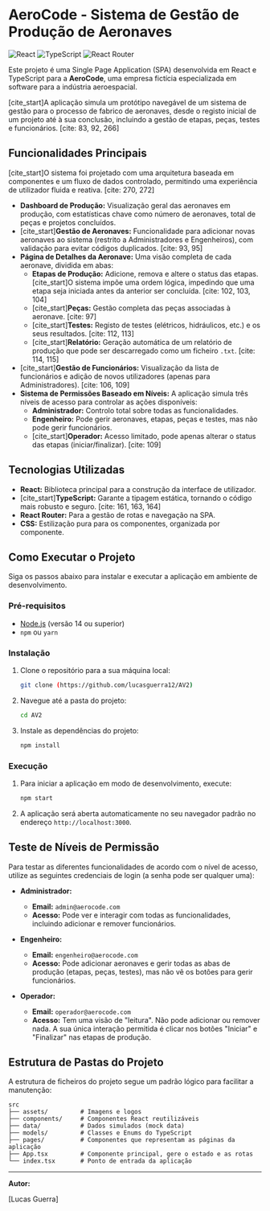 # AeroCode - Sistema de Gestão de Produção de Aeronaves

![React](https://img.shields.io/badge/React-19.2.0-blue?logo=react)
![TypeScript](https://img.shields.io/badge/TypeScript-5.9.3-blue?logo=typescript)
![React Router](https://img.shields.io/badge/React_Router-7.9.4-blue?logo=react-router)

Este projeto é uma Single Page Application (SPA) desenvolvida em React e TypeScript para a **AeroCode**, uma empresa fictícia especializada em software para a indústria aeroespacial.

[cite_start]A aplicação simula um protótipo navegável de um sistema de gestão para o processo de fabrico de aeronaves, desde o registo inicial de um projeto até à sua conclusão, incluindo a gestão de etapas, peças, testes e funcionários. [cite: 83, 92, 266]

## Funcionalidades Principais

[cite_start]O sistema foi projetado com uma arquitetura baseada em componentes e um fluxo de dados controlado, permitindo uma experiência de utilizador fluida e reativa. [cite: 270, 272]

* **Dashboard de Produção:** Visualização geral das aeronaves em produção, com estatísticas chave como número de aeronaves, total de peças e projetos concluídos.
* [cite_start]**Gestão de Aeronaves:** Funcionalidade para adicionar novas aeronaves ao sistema (restrito a Administradores e Engenheiros), com validação para evitar códigos duplicados. [cite: 93, 95]
* **Página de Detalhes da Aeronave:** Uma visão completa de cada aeronave, dividida em abas:
    * **Etapas de Produção:** Adicione, remova e altere o status das etapas. [cite_start]O sistema impõe uma ordem lógica, impedindo que uma etapa seja iniciada antes da anterior ser concluída. [cite: 102, 103, 104]
    * [cite_start]**Peças:** Gestão completa das peças associadas à aeronave. [cite: 97]
    * [cite_start]**Testes:** Registo de testes (elétricos, hidráulicos, etc.) e os seus resultados. [cite: 112, 113]
    * [cite_start]**Relatório:** Geração automática de um relatório de produção que pode ser descarregado como um ficheiro `.txt`. [cite: 114, 115]
* [cite_start]**Gestão de Funcionários:** Visualização da lista de funcionários e adição de novos utilizadores (apenas para Administradores). [cite: 106, 109]
* **Sistema de Permissões Baseado em Níveis:** A aplicação simula três níveis de acesso para controlar as ações disponíveis:
    * **Administrador:** Controlo total sobre todas as funcionalidades.
    * **Engenheiro:** Pode gerir aeronaves, etapas, peças e testes, mas não pode gerir funcionários.
    * [cite_start]**Operador:** Acesso limitado, pode apenas alterar o status das etapas (iniciar/finalizar). [cite: 109]

## Tecnologias Utilizadas

* **React:** Biblioteca principal para a construção da interface de utilizador.
* [cite_start]**TypeScript:** Garante a tipagem estática, tornando o código mais robusto e seguro. [cite: 161, 163, 164]
* **React Router:** Para a gestão de rotas e navegação na SPA.
* **CSS:** Estilização pura para os componentes, organizada por componente.

## Como Executar o Projeto

Siga os passos abaixo para instalar e executar a aplicação em ambiente de desenvolvimento.

### Pré-requisitos

* [Node.js](https://nodejs.org/) (versão 14 ou superior)
* `npm` ou `yarn`

### Instalação

1.  Clone o repositório para a sua máquina local:
    ```bash
    git clone (https://github.com/lucasguerra12/AV2)
    ```

2.  Navegue até a pasta do projeto:
    ```bash
    cd AV2
    ```

3.  Instale as dependências do projeto:
    ```bash
    npm install
    ```

### Execução

1.  Para iniciar a aplicação em modo de desenvolvimento, execute:
    ```bash
    npm start
    ```

2.  A aplicação será aberta automaticamente no seu navegador padrão no endereço `http://localhost:3000`.

## Teste de Níveis de Permissão

Para testar as diferentes funcionalidades de acordo com o nível de acesso, utilize as seguintes credenciais de login (a senha pode ser qualquer uma):

* **Administrador:**
    * **Email:** `admin@aerocode.com`
    * **Acesso:** Pode ver e interagir com todas as funcionalidades, incluindo adicionar e remover funcionários.

* **Engenheiro:**
    * **Email:** `engenheiro@aerocode.com`
    * **Acesso:** Pode adicionar aeronaves e gerir todas as abas de produção (etapas, peças, testes), mas não vê os botões para gerir funcionários.

* **Operador:**
    * **Email:** `operador@aerocode.com`
    * **Acesso:** Tem uma visão de "leitura". Não pode adicionar ou remover nada. A sua única interação permitida é clicar nos botões "Iniciar" e "Finalizar" nas etapas de produção.

## Estrutura de Pastas do Projeto

A estrutura de ficheiros do projeto segue um padrão lógico para facilitar a manutenção:

```
src
├── assets/         # Imagens e logos
├── components/     # Componentes React reutilizáveis
├── data/           # Dados simulados (mock data)
├── models/         # Classes e Enums do TypeScript
├── pages/          # Componentes que representam as páginas da aplicação
├── App.tsx         # Componente principal, gere o estado e as rotas
└── index.tsx       # Ponto de entrada da aplicação
```

---
**Autor:**

[Lucas Guerra]